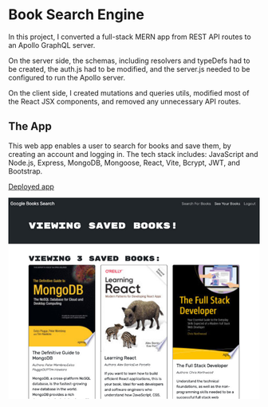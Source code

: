 # Book Search Engine

In this project, I converted a full-stack MERN app from REST API routes to an Apollo GraphQL server. 

On the server side, the schemas, including resolvers and typeDefs had to be created, the auth.js had to be modified, and the server.js needed to be configured to run the Apollo server.

On the client side, I created mutations and queries utils, modified most of the React JSX components, and removed any unnecessary API routes.

## The App

This web app enables a user to search for books and save them, by creating an account and logging in. The tech stack includes: JavaScript and Node.js, Express, MongoDB, Mongoose, React, Vite, Bcrypt, JWT, and Bootstrap.

[Deployed app](https://book-search-engine-luao.onrender.com/)

![Screengrab](./client/public/book-search-engine-screengrab.jpg)